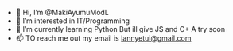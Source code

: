 - 👋 Hi, I’m @MakiAyumuModL
- 👀 I’m interested in IT/Programming
- 🌱 I’m currently learning Python But ill give JS and C+ A try soon
- 📫 TO reach me out my email is lannyetui@gmail.com

<!---
MakiAyumuModL/MakiAyumuModL is a ✨ special ✨ repository because its `README.md` (this file) appears on your GitHub profile.
You can click the Preview link to take a look at your changes.
--->
